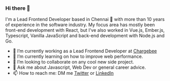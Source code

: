 ### Hi there 👋

I'm a Lead Frontend Developer based in Chennai 🌊 with more than 10 years of experience in the software industry. My focus area has mostly been front-end development with React, but I've also worked in Vue.js, Ember.js, Typescript, Vanilla JavaScript and back-end development with Node.js and Go.

- 🔭  I’m currently working as a Lead Frontend Developer at [Chargebee](https://www.chargebee.com/)
- 🌱  I’m currently learning on how to improve web performance.
- 👯  I’m looking to collaborate on any cool new side project.
- 💬  Ask me about Javascript, Web Dev or general career advice.
- 📫  How to reach me: DM me [Twitter](https://twitter.com/nileshrathi01) or [LinkedIn](https://www.linkedin.com/in/rathinilesh/)
